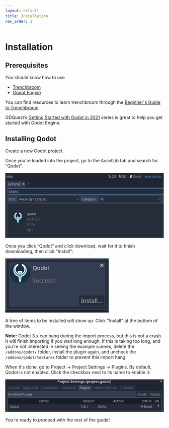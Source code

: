 ```yaml
---
layout: default
title: Installation
nav_order: 1
---
```


# Installation

## Prerequisites
You should know how to use
- [Trenchbroom](https://trenchbroom.github.io/)
- [Godot Engine](https://godotengine.org/)

You can find resources to learn trenchbroom through the [Beginner's Guide to Trenchbroom](https://coda.io/d/Trenchbroom-Guide_d77T7fADkTg/Beginners-Guide-to-Trenchbroom_suqnS).

GDQuest’s [Getting Started with Godot in 2021](https://www.gdquest.com/tutorial/godot/learning-paths/getting-started-in-2021/chapter/1.getting-started/) series is great to help you get started with Godot Engine.

## Installing Qodot
Create a new Godot project.

Once you're loaded into the project, go to the AssetLib tab and search for “Qodot”.

![](../images/install-assetlib.png)

Once you click “Qodot” and click download, wait for it to finish downloading, then click "Install":

![](../images/install-plugin.png)

A tree of items to be installed will show up. Click "Install" at the bottom of the window.

**Note:** Godot 3.x can hang during the import process, but this is not a crash. It will finish importing if you wait long enough. If this is taking too long, and you're not interested in seeing the example scenes, delete the `/addons/qodot/` folder, install the plugin again, and uncheck the `/addons/qodot/textures` folder to prevent this import hang.

When it's done, go to Project → Project Settings -> Plugins. By default, Qodot is not enabled. Click the checkbox next to its name to enable it:

![](../images/install-plugin-enable.png)

You’re ready to proceed with the rest of the guide!